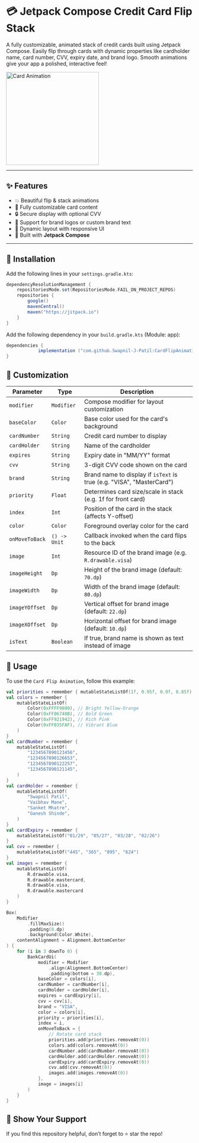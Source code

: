 # 💳 Jetpack Compose Credit Card Flip Stack

A fully customizable, animated stack of credit cards built using Jetpack Compose. Easily flip through cards with dynamic properties like cardholder name, card number, CVV, expiry date, and brand logo. Smooth animations give your app a polished, interactive feel!


<img src="https://github.com/user-attachments/assets/dfffc1ea-64b5-448a-bb29-1084d6afc233" alt="Card Animation" width="250">

---

## ✨ Features

- 💥 Beautiful flip & stack animations
- 🎨 Fully customizable card content
- 🔒 Secure display with optional CVV
- 🧩 Support for brand logos or custom brand text
- 📱 Dynamic layout with responsive UI
- 🧰 Built with **Jetpack Compose**

---

## 🚀 Installation

Add the following lines in your `settings.gradle.kts`:

```settings.gradle
dependencyResolutionManagement {
    repositoriesMode.set(RepositoriesMode.FAIL_ON_PROJECT_REPOS)
    repositories {
        google()
        mavenCentral()
        maven("https://jitpack.io")
    }
}

```
Add the following dependency in your `build.gradle.kts` (Module: app):

```gradle
dependencies {
	        implementation ("com.github.Swapnil-J-Patil:CardFlipAnimation:v1.0.0"
}
```

## 🎨 Customization

| Parameter                   | Type       | Description                                                                 |
|----------------------------|------------|-----------------------------------------------------------------------------|
| `modifier`                 | `Modifier` | Compose modifier for layout customization                                  |
| `baseColor`                | `Color`    | Base color used for the card's background                                  |
| `cardNumber`               | `String`   | Credit card number to display                                              |
| `cardHolder`               | `String`   | Name of the cardholder                                                     |
| `expires`                  | `String`   | Expiry date in "MM/YY" format                                              |
| `cvv`                      | `String`   | 3-digit CVV code shown on the card                                         |
| `brand`                    | `String`   | Brand name to display if `isText` is true (e.g. "VISA", "MasterCard")     |
| `priority`                 | `Float`    | Determines card size/scale in stack (e.g. 1f for front card)               |
| `index`                    | `Int`      | Position of the card in the stack (affects Y-offset)                       |
| `color`                    | `Color`    | Foreground overlay color for the card                                      |
| `onMoveToBack`             | `() -> Unit` | Callback invoked when the card flips to the back                           |
| `image`                    | `Int`      | Resource ID of the brand image (e.g. `R.drawable.visa`)                    |
| `imageHeight`              | `Dp`       | Height of the brand image (default: `70.dp`)                               |
| `imageWidth`               | `Dp`       | Width of the brand image (default: `80.dp`)                                |
| `imageYOffset`            | `Dp`       | Vertical offset for brand image (default: `22.dp`)                         |
| `imageXOffset`            | `Dp`       | Horizontal offset for brand image (default: `10.dp`)                       |
| `isText`                   | `Boolean`  | If true, brand name is shown as text instead of image                      |

## 📖 Usage

To use the `Card Flip Animation`, follow this example:

```kotlin
val priorities = remember { mutableStateListOf(1f, 0.95f, 0.9f, 0.85f) } \\Add more values like 0.80,0.75 to add more cards in the stack
val colors = remember {
    mutableStateListOf(
        Color(0xFFFF9800), // Bright Yellow-Orange
        Color(0xFF06740B), // Bold Green
        Color(0xFF921942), // Rich Pink
        Color(0xFF035FAF), // Vibrant Blue
    )
}
val cardNumber = remember {
    mutableStateListOf(
        "1234567890123456",
        "1234567890126653",
        "1234567890122257",
        "1234567890121145",
    )
}
val cardHolder = remember {
    mutableStateListOf(
        "Swapnil Patil",
        "Vaibhav Mane",
        "Sanket Mhatre",
        "Ganesh Shinde",
    )
}
val cardExpiry = remember {
    mutableStateListOf("01/29", "05/27", "03/28", "02/26")
}
val cvv = remember {
    mutableStateListOf("445", "365", "895", "624")
}
val images = remember {
    mutableStateListOf(
        R.drawable.visa,
        R.drawable.mastercard,
        R.drawable.visa,
        R.drawable.mastercard
    )
}

Box(
    Modifier
        .fillMaxSize()
        .padding(8.dp)
        .background(Color.White),
    contentAlignment = Alignment.BottomCenter
) {
    for (i in 3 downTo 0) {
        BankCardUi(
            modifier = Modifier
                .align(Alignment.BottomCenter)
                .padding(bottom = 30.dp),
            baseColor = colors[i],
            cardNumber = cardNumber[i],
            cardHolder = cardHolder[i],
            expires = cardExpiry[i],
            cvv = cvv[i],
            brand = "VISA",
            color = colors[i],
            priority = priorities[i],
            index = i,
            onMoveToBack = {
                // Rotate card stack
                priorities.add(priorities.removeAt(0))
                colors.add(colors.removeAt(0))
                cardNumber.add(cardNumber.removeAt(0))
                cardHolder.add(cardHolder.removeAt(0))
                cardExpiry.add(cardExpiry.removeAt(0))
                cvv.add(cvv.removeAt(0))
                images.add(images.removeAt(0))
            },
            image = images[i]
        )
    }
}

```

## 🌟 Show Your Support

If you find this repository helpful, don’t forget to ⭐ star the repo!

